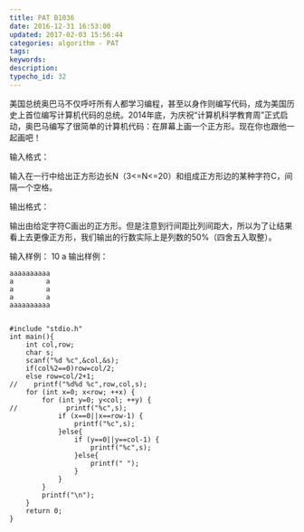 ```yaml
---
title: PAT B1036
date: 2016-12-31 16:53:00
updated: 2017-02-03 15:56:44
categories: algorithm - PAT
tags: 
keywords:
description:
typecho_id: 32
---
```


美国总统奥巴马不仅呼吁所有人都学习编程，甚至以身作则编写代码，成为美国历史上首位编写计算机代码的总统。2014年底，为庆祝“计算机科学教育周”正式启动，奥巴马编写了很简单的计算机代码：在屏幕上画一个正方形。现在你也跟他一起画吧！

输入格式：

输入在一行中给出正方形边长N（3<=N<=20）和组成正方形边的某种字符C，间隔一个空格。

输出格式：

输出由给定字符C画出的正方形。但是注意到行间距比列间距大，所以为了让结果看上去更像正方形，我们输出的行数实际上是列数的50%（四舍五入取整）。

输入样例：
10 a
输出样例：

    aaaaaaaaaa
    a        a
    a        a
    a        a
    aaaaaaaaaa


    #include "stdio.h"
    int main(){
        int col,row;
        char s;
        scanf("%d %c",&col,&s);
        if(col%2==0)row=col/2;
        else row=col/2+1;
    //    printf("%d%d %c",row,col,s);
        for (int x=0; x<row; ++x) {
            for (int y=0; y<col; ++y) {
    //            printf("%c",s);
                if (x==0||x==row-1) {
                    printf("%c",s);
                }else{
                    if (y==0||y==col-1) {
                        printf("%c",s);
                    }else{
                        printf(" ");
                    }
                }
            }
            printf("\n");
        }
        return 0;
    }
